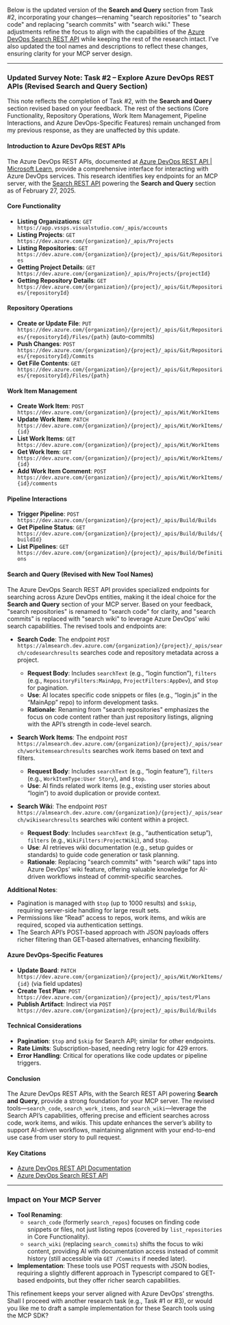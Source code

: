 Below is the updated version of the **Search and Query** section from Task #2, incorporating your changes—renaming "search repositories" to "search code" and replacing "search commits" with "search wiki." These adjustments refine the focus to align with the capabilities of the [Azure DevOps Search REST API](https://learn.microsoft.com/en-us/rest/api/azure/devops/search/?view=azure-devops-rest-7.1) while keeping the rest of the research intact. I’ve also updated the tool names and descriptions to reflect these changes, ensuring clarity for your MCP server design.

---

### Updated Survey Note: Task #2 – Explore Azure DevOps REST APIs (Revised Search and Query Section)

This note reflects the completion of Task #2, with the **Search and Query** section revised based on your feedback. The rest of the sections (Core Functionality, Repository Operations, Work Item Management, Pipeline Interactions, and Azure DevOps-Specific Features) remain unchanged from my previous response, as they are unaffected by this update.

#### Introduction to Azure DevOps REST APIs

The Azure DevOps REST APIs, documented at [Azure DevOps REST API | Microsoft Learn](https://learn.microsoft.com/en-us/rest/api/azure/devops/?view=azure-devops-rest-7.1), provide a comprehensive interface for interacting with Azure DevOps services. This research identifies key endpoints for an MCP server, with the [Search REST API](https://learn.microsoft.com/en-us/rest/api/azure/devops/search/?view=azure-devops-rest-7.1) powering the **Search and Query** section as of February 27, 2025.

#### Core Functionality

- **Listing Organizations**: `GET https://app.vssps.visualstudio.com/_apis/accounts`
- **Listing Projects**: `GET https://dev.azure.com/{organization}/_apis/Projects`
- **Listing Repositories**: `GET https://dev.azure.com/{organization}/{project}/_apis/Git/Repositories`
- **Getting Project Details**: `GET https://dev.azure.com/{organization}/_apis/Projects/{projectId}`
- **Getting Repository Details**: `GET https://dev.azure.com/{organization}/{project}/_apis/Git/Repositories/{repositoryId}`

#### Repository Operations

- **Create or Update File**: `PUT https://dev.azure.com/{organization}/{project}/_apis/Git/Repositories/{repositoryId}/Files/{path}` (auto-commits)
- **Push Changes**: `POST https://dev.azure.com/{organization}/{project}/_apis/Git/Repositories/{repositoryId}/Commits`
- **Get File Contents**: `GET https://dev.azure.com/{organization}/{project}/_apis/Git/Repositories/{repositoryId}/Files/{path}`

#### Work Item Management

- **Create Work Item**: `POST https://dev.azure.com/{organization}/{project}/_apis/Wit/WorkItems`
- **Update Work Item**: `PATCH https://dev.azure.com/{organization}/{project}/_apis/Wit/WorkItems/{id}`
- **List Work Items**: `GET https://dev.azure.com/{organization}/{project}/_apis/Wit/WorkItems`
- **Get Work Item**: `GET https://dev.azure.com/{organization}/{project}/_apis/Wit/WorkItems/{id}`
- **Add Work Item Comment**: `POST https://dev.azure.com/{organization}/{project}/_apis/Wit/WorkItems/{id}/comments`

#### Pipeline Interactions

- **Trigger Pipeline**: `POST https://dev.azure.com/{organization}/{project}/_apis/Build/Builds`
- **Get Pipeline Status**: `GET https://dev.azure.com/{organization}/{project}/_apis/Build/Builds/{buildId}`
- **List Pipelines**: `GET https://dev.azure.com/{organization}/{project}/_apis/Build/Definitions`

#### Search and Query (Revised with New Tool Names)

The Azure DevOps Search REST API provides specialized endpoints for searching across Azure DevOps entities, making it the ideal choice for the **Search and Query** section of your MCP server. Based on your feedback, "search repositories" is renamed to "search code" for clarity, and "search commits" is replaced with "search wiki" to leverage Azure DevOps’ wiki search capabilities. The revised tools and endpoints are:

- **Search Code**: The endpoint `POST https://almsearch.dev.azure.com/{organization}/{project}/_apis/search/codesearchresults` searches code and repository metadata across a project.

  - **Request Body**: Includes `searchText` (e.g., “login function”), `filters` (e.g., `RepositoryFilters:MainApp`, `ProjectFilters:AppDev`), and `$top` for pagination.
  - **Use**: AI locates specific code snippets or files (e.g., “login.js” in the “MainApp” repo) to inform development tasks.
  - **Rationale**: Renaming from "search repositories" emphasizes the focus on code content rather than just repository listings, aligning with the API’s strength in code-level search.

- **Search Work Items**: The endpoint `POST https://almsearch.dev.azure.com/{organization}/{project}/_apis/search/workitemsearchresults` searches work items based on text and filters.

  - **Request Body**: Includes `searchText` (e.g., “login feature”), `filters` (e.g., `WorkItemType:User Story`), and `$top`.
  - **Use**: AI finds related work items (e.g., existing user stories about “login”) to avoid duplication or provide context.

- **Search Wiki**: The endpoint `POST https://almsearch.dev.azure.com/{organization}/{project}/_apis/search/wikisearchresults` searches wiki content within a project.
  - **Request Body**: Includes `searchText` (e.g., “authentication setup”), `filters` (e.g., `WikiFilters:ProjectWiki`), and `$top`.
  - **Use**: AI retrieves wiki documentation (e.g., setup guides or standards) to guide code generation or task planning.
  - **Rationale**: Replacing "search commits" with "search wiki" taps into Azure DevOps’ wiki feature, offering valuable knowledge for AI-driven workflows instead of commit-specific searches.

**Additional Notes**:

- Pagination is managed with `$top` (up to 1000 results) and `$skip`, requiring server-side handling for large result sets.
- Permissions like “Read” access to repos, work items, and wikis are required, scoped via authentication settings.
- The Search API’s POST-based approach with JSON payloads offers richer filtering than GET-based alternatives, enhancing flexibility.

#### Azure DevOps-Specific Features

- **Update Board**: `PATCH https://dev.azure.com/{organization}/{project}/_apis/Wit/WorkItems/{id}` (via field updates)
- **Create Test Plan**: `POST https://dev.azure.com/{organization}/{project}/_apis/test/Plans`
- **Publish Artifact**: Indirect via `POST https://dev.azure.com/{organization}/{project}/_apis/Build/Builds`

#### Technical Considerations

- **Pagination**: `$top` and `$skip` for Search API; similar for other endpoints.
- **Rate Limits**: Subscription-based, needing retry logic for 429 errors.
- **Error Handling**: Critical for operations like code updates or pipeline triggers.

#### Conclusion

The Azure DevOps REST APIs, with the Search REST API powering **Search and Query**, provide a strong foundation for your MCP server. The revised tools—`search_code`, `search_work_items`, and `search_wiki`—leverage the Search API’s capabilities, offering precise and efficient searches across code, work items, and wikis. This update enhances the server’s ability to support AI-driven workflows, maintaining alignment with your end-to-end use case from user story to pull request.

#### Key Citations

- [Azure DevOps REST API Documentation](https://learn.microsoft.com/en-us/rest/api/azure/devops/?view=azure-devops-rest-7.1)
- [Azure DevOps Search REST API](https://learn.microsoft.com/en-us/rest/api/azure/devops/search/?view=azure-devops-rest-7.1)

---

### Impact on Your MCP Server

- **Tool Renaming**:
  - `search_code` (formerly `search_repos`) focuses on finding code snippets or files, not just listing repos (covered by `list_repositories` in Core Functionality).
  - `search_wiki` (replacing `search_commits`) shifts the focus to wiki content, providing AI with documentation access instead of commit history (still accessible via `GET /Commits` if needed later).
- **Implementation**: These tools use POST requests with JSON bodies, requiring a slightly different approach in Typescript compared to GET-based endpoints, but they offer richer search capabilities.

This refinement keeps your server aligned with Azure DevOps’ strengths. Shall I proceed with another research task (e.g., Task #1 or #3), or would you like me to draft a sample implementation for these Search tools using the MCP SDK?

